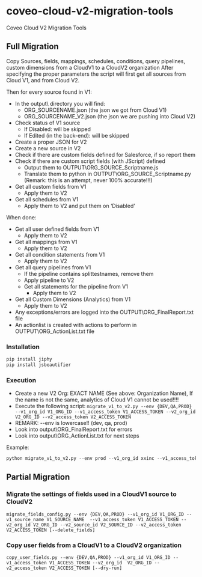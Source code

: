 # coveo-cloud-v2-migration-tools
Coveo Cloud V2 Migration Tools

## Full Migration
Copy Sources, fields, mappings, schedules, conditions, query pipelines, custom dimensions from a CloudV1 to a CloudV2 organization
After specifying the proper parameters the script will first get all sources from Cloud V1, and from Cloud V2.


Then for every source found in V1:
- In the output\ directory you will find:
  - ORG_SOURCENAME.json (the json we got from Cloud V1)
  - ORG_SOURCENAME_V2.json (the json we are pushing into Cloud V2)
- Check status of V1 source
  - If Disabled: will be skipped
  - If Edited (in the back-end): will be skipped
- Create a proper JSON for V2
- Create a new source in V2
- Check if there are custom fields defined for Salesforce, if so report them
- Check if there are custom script fields (with JScript) defined
  - Output them to OUTPUT\ORG_SOURCE_Scriptname.js
  - Translate them to python in OUTPUT\ORG_SOURCE_Scriptname.py (Remark: this is an attempt, never 100% accurate!!!)
- Get all custom fields from V1
  - Apply them to V2
- Get all schedules from V1
  - Apply them to V2 and put them on ‘Disabled’

When done:
- Get all user defined fields from V1
  - Apply them to V2
- Get all mappings from V1
  - Apply them to V2
- Get all condition statements from V1
  - Apply them to V2
- Get all query pipelines from V1
  - If the pipeline contains splittestnames, remove them
  - Apply pipeline to V2
  - Get all statements for the pipeline from V1
    - Apply them to V2
- Get all Custom Dimensions (Analytics) from V1
  - Apply them to V2
- Any exceptions/errors are logged into the OUTPUT\ORG_FinalReport.txt file
- An actionlist is created with actions to perform in OUTPUT\ORG_ActionList.txt file

### Installation
```python
pip install jiphy
pip install jsbeautifier
```

### Execution
* Create a new V2 Org: EXACT NAME (See above: Organization Name), If the name is not the same, analytics of Cloud V1 cannot be used!!!!
* Execute the following script:
`migrate_v1_to_v2.py --env {DEV,QA,PROD} --v1_org_id V1_ORG_ID --v1_access_token V1_ACCESS_TOKEN --v2_org_id 
V2_ORG_ID --v2_access_token V2_ACCESS_TOKEN `
* REMARK: --env is lowercase!! (dev, qa, prod)
* Look into output\ORG_FinalReport.txt for errors
* Look into output\ORG_ActionList.txt for next steps

Example:
```python
python migrate_v1_to_v2.py --env prod --v1_org_id xxinc --v1_access_token 86926e-acd-418-b44-15cc0396 --v2_org_id wims7j1ne --v2_access_token x8da3-aa1-5f7-2b-d969e113
```

## Partial Migration

### Migrate the settings of fields used in a CloudV1 source to CloudV2

`migrate_fields_config.py --env {DEV,QA,PROD} --v1_org_id V1_ORG_ID --v1_source_name V1_SOURCE_NAME 
--v1_access_token V1_ACCESS_TOKEN --v2_org_id V2_ORG_ID --v2_source_id V2_SOURCE_ID --v2_access_token V2_ACCESS_TOKEN
[--delete_fields]`

### Copy user fields from a CloudV1 to a CloudV2 organization

`copy_user_fields.py --env {DEV,QA,PROD} --v1_org_id V1_ORG_ID --v1_access_token V1_ACCESS_TOKEN --v2_org_id 
V2_ORG_ID --v2_access_token V2_ACCESS_TOKEN [--dry-run]`

